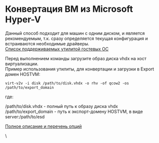 # Конвертация ВМ из Microsoft Hyper-V

Данный способ подходит для машин с одним диском, и является рекомендуемым, т.к. сразу определяется текущая конфигурация и встраиваются необходимые драйверы.\
[Список поддерживаемых утилитой гостевых ОС](https://libguestfs.org/virt-v2v-support.1.html)​

Перед выполнением команды загрузите образ диска vhdx на хост виртуализации.\
Пример использования утилиты, для конвертации и загрузки в Export домен HOSTVM:

`virt-v2v -i disk /path/to/disk.vhdx -o rhv -of qcow2 -os /path/to/export_domain`

где:

/path/to/disk.vhdx - полный путь к образу диска vhdx\
/path/to/export\_domain - путь к экспорт-домену HOSTVM, в виде server:/path/to/esd

[Полное описание и перечень опций](https://libguestfs.org/virt-v2v.1.html)

\
